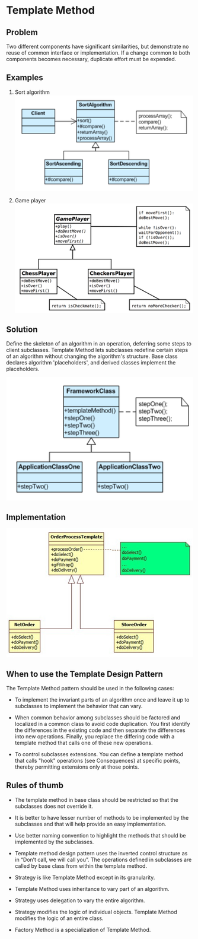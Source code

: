 # Template Method

## Problem
Two different components have significant similarities,
but demonstrate no reuse of common interface or implementation.
If a change common to both components becomes necessary,
duplicate effort must be expended.



## Examples

1. Sort algorithm
![Sort algorithm](images/example1.png)

2. Game player
![Game player](images/example2.png)

## Solution
Define the skeleton of an algorithm in an operation,
deferring some steps to client subclasses.
Template Method lets subclasses redefine certain steps of an algorithm
without changing the algorithm's structure.
Base class declares algorithm 'placeholders',
and derived classes implement the placeholders.

![Solution](images/solution.png)

## Implementation
![Process orders](images/example3.png)

## When to use the Template Design Pattern

The Template Method pattern should be used in the following cases:
- To implement the invariant parts of an algorithm once and leave it up to subclasses to implement the behavior that can vary.

- When common behavior among subclasses should be factored and localized in a common class to avoid code duplication. You first identify the differences in the existing code and then separate the differences into new operations. Finally, you replace the differing code with a template method that calls one of these new operations.

- To control subclasses extensions. You can define a template method that calls "hook" operations (see Consequences) at specific points, thereby permitting extensions only at those points.

## Rules of thumb
- The template method in base class should be restricted so
that the subclasses does not override it.

- It is better to have lesser number of methods to be implemented
by the subclasses and that will help provide an easy implementation.

- Use better naming convention to highlight the methods that should
be implemented by the subclasses.

- Template method design pattern uses the inverted control structure as
in “Don’t call, we will call you”.
The operations defined in subclasses are called by base class from
within the template method.

- Strategy is like Template Method except in its granularity.

- Template Method uses inheritance to vary part of an algorithm.

- Strategy uses delegation to vary the entire algorithm.

- Strategy modifies the logic of individual objects. Template Method modifies the logic of an entire class.

- Factory Method is a specialization of Template Method.

